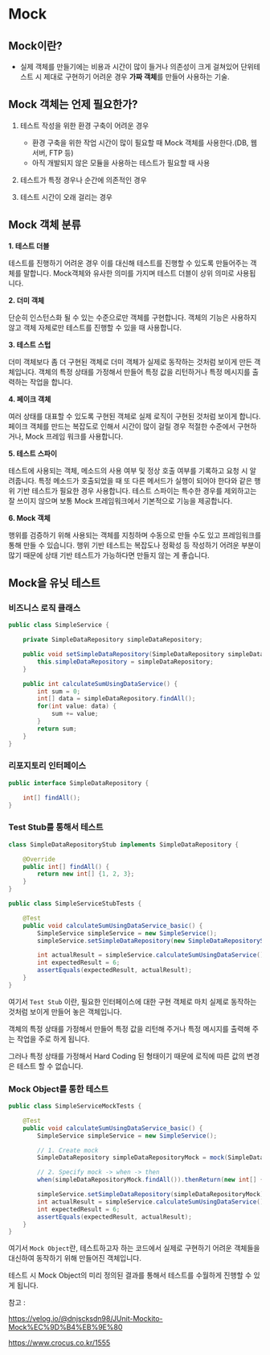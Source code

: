 # Mock

## Mock이란?
* 실제 객체를 만들기에는 비용과 시간이 많이 들거나 의존성이 크게 걸쳐있어 단위테스트 시 제대로 구현하기 어려운 경우 **가짜 객체**를 만들어 사용하는 기술.

## Mock 객체는 언제 필요한가?
1. 테스트 작성을 위한 환경 구축이 어려운 경우

   * 환경 구축을 위한 작업 시간이 많이 필요할 때 Mock 객체를 사용한다.(DB, 웹서버, FTP 등)
   * 아직 개발되지 않은 모듈을 사용하는 테스트가 필요할 때 사용

2. 테스트가 특정 경우나 순간에 의존적인 경우
3. 테스트 시간이 오래 걸리는 경우

## Mock 객체 분류

**1. 테스트 더블**

  테스트를 진행하기 어려운 경우 이를 대신해 테스트를 진행할 수 있도록 만들어주는 객체를 말합니다. Mock객체와 유사한 의미를 가지며 테스트 더블이 상위 의미로 사용됩니다.

**2. 더미 객체**

단순히 인스턴스화 될 수 있는 수준으로만 객체를 구현합니다. 객체의 기능은 사용하지 않고 객체 자체로만 테스트를 진행할 수 있을 때 사용합니다.

**3. 테스트 스텁**

더미 객체보다 좀 더 구현된 객체로 더미 객체가 실제로 동작하는 것처럼 보이게 만든 객체입니다. 객체의 특정 상태를 가정해서 만들어 특정 값을 리턴하거나 특정 메시지를 출력하는 작업을 합니다.

**4. 페이크 객체**

여러 상태를 대표할 수 있도록 구현된 객체로 실제 로직이 구현된 것처럼 보이게 합니다. 페이크 객체를 만드는 복잡도로 인해서 시간이 많이 걸릴 경우 적절한 수준에서 구현하거나, Mock 프레임 워크를 사용합니다.

**5. 테스트 스파이**

테스트에 사용되는 객체, 메소드의 사용 여부 및 정상 호출 여부를 기록하고 요청 시 알려줍니다. 특정 메소드가 호출되었을 때 또 다른 메서드가 실행이 되어야 한다와 같은 행위 기반 테스트가 필요한 경우 사용합니다. 테스트 스파이는 특수한 경우를 제외하고는 잘 쓰이지 않으며 보통 Mock 프레임워크에서 기본적으로 기능을 제공합니다.

**6. Mock 객체**

행위를 검증하기 위해 사용되는 객체를 지칭하며 수동으로 만들 수도 있고 프레임워크를 통해 만들 수 있습니다. 행위 기반 테스트는 복잡도나 정확성 등 작성하기 어려운 부분이 많기 때문에 상태 기반 테스트가 가능하다면 만들지 않는 게 좋습니다.



## Mock을  유닛 테스트

### 비즈니스 로직 클래스
```java
public class SimpleService {

    private SimpleDataRepository simpleDataRepository;

    public void setSimpleDataRepository(SimpleDataRepository simpleDataRepository) {
        this.simpleDataRepository = simpleDataRepository;
    }

    public int calculateSumUsingDataService() {
        int sum = 0;
        int[] data = simpleDataRepository.findAll();
        for(int value: data) {
            sum += value;
        }
        return sum;
    }
}
```

### 리포지토리 인터페이스

```java
public interface SimpleDataRepository {

    int[] findAll();
}
```

### Test Stub를 통해서 테스트

```java
class SimpleDataRepositoryStub implements SimpleDataRepository {

    @Override
    public int[] findAll() {
        return new int[] {1, 2, 3};
    }
}

public class SimpleServiceStubTests {

    @Test
    public void calculateSumUsingDataService_basic() {
        SimpleService simpleService = new SimpleService();
        simpleService.setSimpleDataRepository(new SimpleDataRepositoryStub());

        int actualResult = simpleService.calculateSumUsingDataService();
        int expectedResult = 6;
        assertEquals(expectedResult, actualResult);
    }
}
```

여기서 `Test Stub` 이란, 필요한 인터페이스에 대한 구현 객체로 마치 실제로 동작하는 것처럼 보이게 만들어 놓은 객체입니다. 

객체의 특정 상태를 가정해서 만들어 특정 값을 리턴해 주거나 특정 메시지를 출력해 주는 작업을 주로 하게 됩니다. 

그러나 특정 상태를 가정해서 Hard Coding 된 형태이기 때문에 로직에 따른 값의 변경은 테스트 할 수 없습니다.


### Mock Object를 통한 테스트
```java
public class SimpleServiceMockTests {

    @Test
    public void calculateSumUsingDataService_basic() {
        SimpleService simpleService = new SimpleService();

        // 1. Create mock
        SimpleDataRepository simpleDataRepositoryMock = mock(SimpleDataRepository.class);

        // 2. Specify mock -> when -> then
        when(simpleDataRepositoryMock.findAll()).thenReturn(new int[] {1, 2, 3});

        simpleService.setSimpleDataRepository(simpleDataRepositoryMock);
        int actualResult = simpleService.calculateSumUsingDataService();
        int expectedResult = 6;
        assertEquals(expectedResult, actualResult);
    }
}
```

여기서 `Mock Object`란, 테스트하고자 하는 코드에서 실제로 구현하기 어려운 객체들을 대신하여 동작하기 위해 만들어진 객체입니다.

테스트 시 Mock Object의 미리 정의된 결과를 통해서 테스트를 수월하게 진행할 수 있게 됩니다.


참고 : 

https://velog.io/@dnjscksdn98/JUnit-Mockito-Mock%EC%9D%B4%EB%9E%80

https://www.crocus.co.kr/1555
